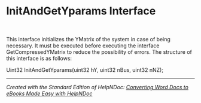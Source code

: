 # InitAndGetYparams Interface

&nbsp;

This interface initializes the YMatrix of the system in case of being necessary. It must be executed before executing the interface GetCompressedYMatrix to reduce the possibility of errors. The structure of this interface is as follows:

Uint32 InitAndGetYparams(uint32 hY, uint32 nBus, uint32 nNZ);


***
_Created with the Standard Edition of HelpNDoc: [Converting Word Docs to eBooks Made Easy with HelpNDoc](<https://www.helpndoc.com/step-by-step-guides/how-to-convert-a-word-docx-file-to-an-epub-or-kindle-ebook/>)_

